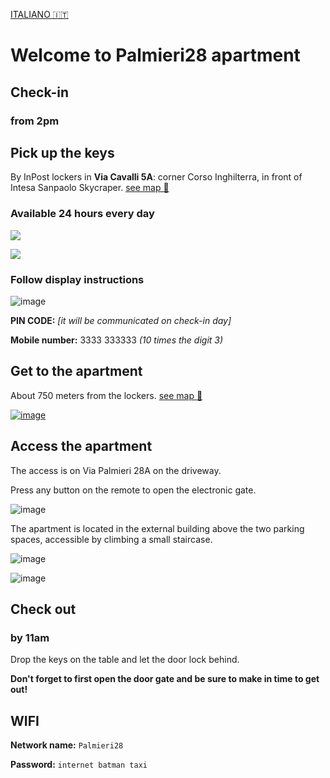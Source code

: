 <link rel="stylesheet" href="style.css" />

[ITALIANO 🇮🇹](it) 

# Welcome to Palmieri28 apartment

## Check-in
### from 2pm 


## Pick up the keys
By InPost lockers in __Via Cavalli 5A__: corner Corso Inghilterra, in front of Intesa Sanpaolo Skycraper. [see map 🔗](https://goo.gl/maps/Kx6Xvd33TvBxjkmx7)
### Available 24 hours every day

[![](https://user-images.githubusercontent.com/3280300/69881279-9f41eb00-1320-11ea-8dfe-63b9b835f0c9.png)](https://goo.gl/maps/Kx6Xvd33TvBxjkmx7)

[![](https://user-images.githubusercontent.com/3280300/69876561-04431400-1314-11ea-9526-9b215a77b8b2.png)](https://goo.gl/maps/Kx6Xvd33TvBxjkmx7)

### Follow display instructions

![image](https://user-images.githubusercontent.com/3280300/74538795-0b7fd280-4f91-11ea-8dea-0285972c6002.png)

__PIN CODE:__  _[it will be communicated on check-in day]_

__Mobile number:__ 3333 333333 _(10 times the digit 3)_

## Get to the apartment
About 750 meters from the lockers. [see map 🔗](https://maps.app.goo.gl/ZSp5a5H81cP9yqfm8)

[![image](https://user-images.githubusercontent.com/3280300/69880503-2b9ede80-131e-11ea-95d0-cb6ed9889964.png)](https://maps.app.goo.gl/ZSp5a5H81cP9yqfm8)

## Access the apartment

The access is on Via Palmieri 28A on the driveway.

Press any button on the remote to open the electronic gate.

![image](https://user-images.githubusercontent.com/3280300/74534506-fc485700-4f87-11ea-8ef8-c999ad56f7d3.png)

The apartment is located in the external building above the two parking spaces, accessible by climbing a small staircase.

![image](https://user-images.githubusercontent.com/3280300/74534576-21d56080-4f88-11ea-9210-152300b60daa.png)

![image](https://user-images.githubusercontent.com/3280300/74534593-28fc6e80-4f88-11ea-97c7-d6e4878583eb.png)

## Check out
### by 11am

Drop the keys on the table and let the door lock behind.

__Don't forget to first open the door gate and be sure to make in time to get out!__

## WIFI

__Network name:__ `Palmieri28`

__Password:__ `internet batman taxi`
